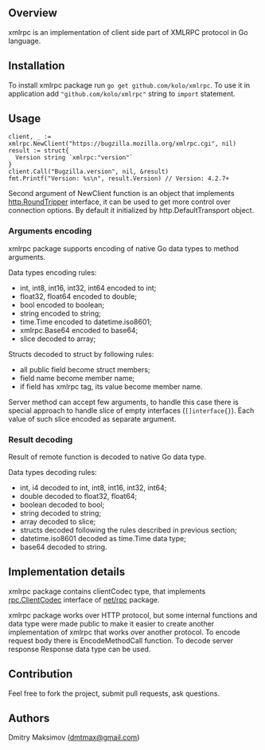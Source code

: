 ## Overview

xmlrpc is an implementation of client side part of XMLRPC protocol in Go language.

## Installation

To install xmlrpc package run `go get github.com/kolo/xmlrpc`. To use
it in application add `"github.com/kolo/xmlrpc"` string to `import`
statement.

## Usage

    client, _ := xmlrpc.NewClient("https://bugzilla.mozilla.org/xmlrpc.cgi", nil)
    result := struct{
      Version string `xmlrpc:"version"`
    }
    client.Call("Bugzilla.version", nil, &result)
    fmt.Printf("Version: %s\n", result.Version) // Version: 4.2.7+

Second argument of NewClient function is an object that implements
[http.RoundTripper](http://golang.org/pkg/net/http/#RoundTripper)
interface, it can be used to get more control over connection options.
By default it initialized by http.DefaultTransport object.

### Arguments encoding

xmlrpc package supports encoding of native Go data types to method
arguments.

Data types encoding rules:
* int, int8, int16, int32, int64 encoded to int;
* float32, float64 encoded to double;
* bool encoded to boolean;
* string encoded to string;
* time.Time encoded to datetime.iso8601;
* xmlrpc.Base64 encoded to base64;
* slice decoded to array;

Structs decoded to struct by following rules:
* all public field become struct members;
* field name become member name;
* if field has xmlrpc tag, its value become member name.

Server method can accept few arguments, to handle this case there is
special approach to handle slice of empty interfaces (`[]interface{}`).
Each value of such slice encoded as separate argument.

### Result decoding

Result of remote function is decoded to native Go data type.

Data types decoding rules:
* int, i4 decoded to int, int8, int16, int32, int64;
* double decoded to float32, float64;
* boolean decoded to bool;
* string decoded to string;
* array decoded to slice;
* structs decoded following the rules described in previous section;
* datetime.iso8601 decoded as time.Time data type;
* base64 decoded to string.

## Implementation details

xmlrpc package contains clientCodec type, that implements [rpc.ClientCodec](http://golang.org/pkg/net/rpc/#ClientCodec)
interface of [net/rpc](http://golang.org/pkg/net/rpc) package.

xmlrpc package works over HTTP protocol, but some internal functions
and data type were made public to make it easier to create another
implementation of xmlrpc that works over another protocol. To encode
request body there is EncodeMethodCall function. To decode server
response Response data type can be used.

## Contribution

Feel free to fork the project, submit pull requests, ask questions.

## Authors

Dmitry Maksimov (dmtmax@gmail.com)
